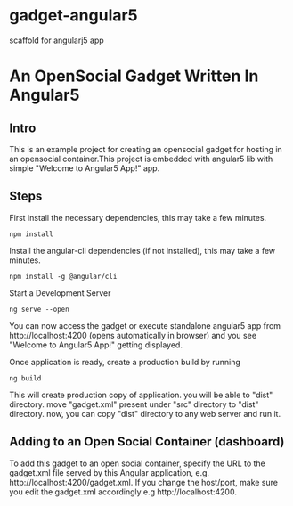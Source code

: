 # gadget-angular5
scaffold for angularj5 app

# An OpenSocial Gadget Written In Angular5

## Intro
This is an example project for creating an opensocial gadget for hosting in an opensocial container.This project is embedded with angular5 lib
with simple "Welcome to Angular5 App!" app.

## Steps 
First install the necessary dependencies, this may take a few minutes.
```
npm install
```
Install the angular-cli dependencies (if not installed), this may take a few minutes.
```
npm install -g @angular/cli
```
Start a Development Server
```
ng serve --open
```
You can now access the gadget or execute standalone angular5 app from http://localhost:4200 (opens automatically in browser) and you see "Welcome to Angular5 App!" getting displayed.

Once application is ready, create a production build by running
```
ng build
```

This will create production copy of application. you will be able to "dist" directory. move "gadget.xml" present under "src" directory to "dist" directory. now, you can copy "dist" directory to any web server and run it.

## Adding to an Open Social Container (dashboard)
To add this gadget to an open social container, specify the URL to the gadget.xml file served by this Angular application, e.g.
http://localhost:4200/gadget.xml. If you change the host/port, make sure you edit the gadget.xml accordingly e.g http://localhost:4200.
